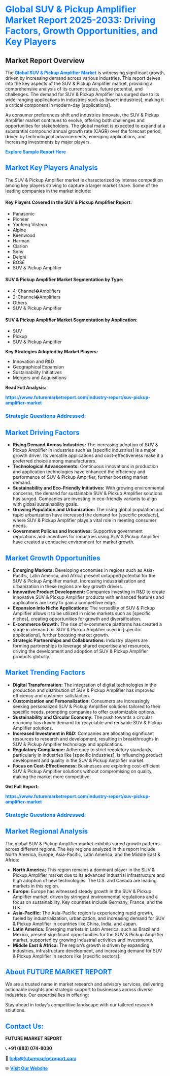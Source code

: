 <h1 style="color: #007BFF;">Global SUV & Pickup Amplifier Market Report 2025-2033: Driving Factors, Growth Opportunities, and Key Players</h1>

<section id="overview">
<h2>Market Report Overview</h2>
<p>The <a href="https://www.futuremarketreport.com/industry-report/suv-pickup-amplifier-market" style="color: #007BFF; text-decoration: none;"><strong>Global SUV & Pickup Amplifier Market</strong></a> is witnessing significant growth, driven by increasing demand across various industries. This report delves into the key aspects of the SUV & Pickup Amplifier market, providing a comprehensive analysis of its current status, future potential, and challenges. The demand for SUV & Pickup Amplifier has surged due to its wide-ranging applications in industries such as [insert industries], making it a critical component in modern-day [applications].</p>
<p>As consumer preferences shift and industries innovate, the SUV & Pickup Amplifier market continues to evolve, offering both challenges and opportunities for stakeholders. The global market is expected to expand at a substantial compound annual growth rate (CAGR) over the forecast period, driven by technological advancements, emerging applications, and increasing investments by major players.</p>
</section>

<section id="overview">
<p><a href="https://www.futuremarketreport.com/request-sample/reportId=101008" style="color: #007BFF; text-decoration: none;"><strong>Explore Sample Report Here</strong></a></p>
</section>

<section id="key-players">
<h2 style="color: #007BFF;">Market Key Players Analysis</h2>
<p>The SUV & Pickup Amplifier market is characterized by intense competition among key players striving to capture a larger market share. Some of the leading companies in the market include:</p>
<h4>Key Players Covered in the SUV & Pickup Amplifier Report:</h4>
<ul><li>Panasonic</li><li>Pioneer</li><li>Yanfeng Visteon</li><li>Alpine</li><li>Keenwood</li><li>Harman</li><li>Clarion</li><li>Sony</li><li>Delphi</li><li>BOSE</li><li>SUV &amp; Pickup Amplifier</li></ul>
<h4>SUV & Pickup Amplifier Market Segmentation by Type:</h4>
<ul><li>4-Channel�Amplifiers</li><li>2-Channel�Amplifiers</li><li>Others</li><li>SUV &amp; Pickup Amplifier</li></ul>

<h4>SUV & Pickup Amplifier Market Segmentation by Application:</h4>
<ul><li>SUV</li><li>Pickup</li><li>SUV &amp; Pickup Amplifier</li></ul>
<p><strong>Key Strategies Adopted by Market Players:</strong></p>
<ul>
<li>Innovation and R&D</li>
<li>Geographical Expansion</li>
<li>Sustainability Initiatives</li>
<li>Mergers and Acquisitions</li>
</ul>
</section>

<section>
<p><strong>Read Full Analysis: </strong></p><a href="https://www.futuremarketreport.com/industry-report/suv-pickup-amplifier-market" style="color: #007BFF; text-decoration: none;"><strong>https://www.futuremarketreport.com/industry-report/suv-pickup-amplifier-market</strong></a>
<h3 style="color: #007BFF;">Strategic Questions Addressed:</h3>
</section>

<section id="driving-factors">
<h2 style="color: #007BFF;">Market Driving Factors</h2>
<ul>
<li><strong>Rising Demand Across Industries:</strong> The increasing adoption of SUV & Pickup Amplifier in industries such as [specific industries] is a major growth driver. Its versatile applications and cost-effectiveness make it a preferred choice among manufacturers.</li>
<li><strong>Technological Advancements:</strong> Continuous innovations in production and application technologies have enhanced the efficiency and performance of SUV & Pickup Amplifier, further boosting market demand.</li>
<li><strong>Sustainability and Eco-Friendly Initiatives:</strong> With growing environmental concerns, the demand for sustainable SUV & Pickup Amplifier solutions has surged. Companies are investing in eco-friendly variants to align with global sustainability goals.</li>
<li><strong>Growing Population and Urbanization:</strong> The rising global population and rapid urbanization have increased the demand for [specific products], where SUV & Pickup Amplifier plays a vital role in meeting consumer needs.</li>
<li><strong>Government Policies and Incentives:</strong> Supportive government regulations and incentives for industries using SUV & Pickup Amplifier have created a conducive environment for market growth.</li>
</ul>
</section>

<section id="growth-opportunities">
<h2 style="color: #007BFF;">Market Growth Opportunities</h2>
<ul>
<li><strong>Emerging Markets:</strong> Developing economies in regions such as Asia-Pacific, Latin America, and Africa present untapped potential for the SUV & Pickup Amplifier market. Increasing industrialization and urbanization in these regions are key growth drivers.</li>
<li><strong>Innovative Product Development:</strong> Companies investing in R&D to create innovative SUV & Pickup Amplifier products with enhanced features and applications are likely to gain a competitive edge.</li>
<li><strong>Expansion into Niche Applications:</strong> The versatility of SUV & Pickup Amplifier allows it to be utilized in niche markets such as [specific niches], creating opportunities for growth and diversification.</li>
<li><strong>E-commerce Growth:</strong> The rise of e-commerce platforms has created a surge in demand for SUV & Pickup Amplifier used in [specific applications], further boosting market growth.</li>
<li><strong>Strategic Partnerships and Collaborations:</strong> Industry players are forming partnerships to leverage shared expertise and resources, driving the development and adoption of SUV & Pickup Amplifier products globally.</li>
</ul>
</section>

<section id="trending-factors">
<h2 style="color: #007BFF;">Market Trending Factors</h2>
<ul>
<li><strong>Digital Transformation:</strong> The integration of digital technologies in the production and distribution of SUV & Pickup Amplifier has improved efficiency and customer satisfaction.</li>
<li><strong>Customization and Personalization:</strong> Consumers are increasingly seeking personalized SUV & Pickup Amplifier solutions tailored to their specific needs, prompting companies to offer customizable options.</li>
<li><strong>Sustainability and Circular Economy:</strong> The push towards a circular economy has driven demand for recyclable and reusable SUV & Pickup Amplifier solutions.</li>
<li><strong>Increased Investment in R&D:</strong> Companies are allocating significant resources to research and development, resulting in breakthroughs in SUV & Pickup Amplifier technology and applications.</li>
<li><strong>Regulatory Compliance:</strong> Adherence to strict regulatory standards, particularly in industries like [specific industries], is influencing product development and quality in the SUV & Pickup Amplifier market.</li>
<li><strong>Focus on Cost-Effectiveness:</strong> Businesses are exploring cost-efficient SUV & Pickup Amplifier solutions without compromising on quality, making the market more competitive.</li>
</ul>
</section>

<section>
<p><strong>Get Full Report: </strong></p><a href="https://www.futuremarketreport.com/industry-report/suv-pickup-amplifier-market" style="color: #007BFF; text-decoration: none;"><strong>https://www.futuremarketreport.com/industry-report/suv-pickup-amplifier-market</strong></a>
<h3 style="color: #007BFF;">Strategic Questions Addressed:</h3>
</section>


<section id="regional-analysis">
<h2 style="color: #007BFF;">Market Regional Analysis</h2>
<p>The global SUV & Pickup Amplifier market exhibits varied growth patterns across different regions. The key regions analyzed in this report include North America, Europe, Asia-Pacific, Latin America, and the Middle East & Africa:</p>
<ul>
<li><strong>North America:</strong> This region remains a dominant player in the SUV & Pickup Amplifier market due to its advanced industrial infrastructure and high adoption of new technologies. The U.S. and Canada are leading markets in this region.</li>
<li><strong>Europe:</strong> Europe has witnessed steady growth in the SUV & Pickup Amplifier market, driven by stringent environmental regulations and a focus on sustainability. Key countries include Germany, France, and the U.K.</li>
<li><strong>Asia-Pacific:</strong> The Asia-Pacific region is experiencing rapid growth, fueled by industrialization, urbanization, and increasing demand for SUV & Pickup Amplifier in countries like China, India, and Japan.</li>
<li><strong>Latin America:</strong> Emerging markets in Latin America, such as Brazil and Mexico, present significant opportunities for the SUV & Pickup Amplifier market, supported by growing industrial activities and investments.</li>
<li><strong>Middle East & Africa:</strong> The region’s growth is driven by expanding industries, infrastructure development, and increasing demand for SUV & Pickup Amplifier in sectors like [specific sectors].</li>
</ul>
</section>

<footer>
<h2 style="color: #007BFF;">About FUTURE MARKET REPORT</h2>
<p>We are a trusted name in market research and advisory services, delivering actionable insights and strategic support to businesses across diverse industries. Our expertise lies in offering:</p>

<p>Stay ahead in today’s competitive landscape with our tailored research solutions.</p>

<h2 style="color: #007BFF;">Contact Us:</h2>
<p><strong>FUTURE MARKET REPORT</strong></p>
<p>📞 <strong>+91 (883) 074-8030</strong></p>
<p>📧 <strong><a href="mailto:help@futuremarketreport.com" style="color: #007BFF;">help@futuremarketreport.com</a></strong></p>
<p>🌐 <strong><a href="https://www.futuremarketreport.com/" style="color: #007BFF;">Visit Our Website</a></strong></p>
</footer>